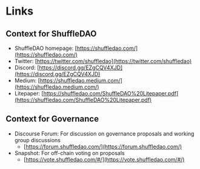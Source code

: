 
# Links
## Context for ShuffleDAO

- ShuffleDAO homepage: [https://shuffledao.com/](https://shuffledao.com/)
- Twitter: [https://twitter.com/shuffledao](https://twitter.com/shuffledao)
- Discord: [https://discord.gg/EZgCQV4XJD](https://discord.gg/EZgCQV4XJD)
- Medium: [https://shuffledao.medium.com/](https://shuffledao.medium.com/)
- Litepaper: [https://shuffledao.com/ShuffleDAO%20Litepaper.pdf](https://shuffledao.com/ShuffleDAO%20Litepaper.pdf)

## Context for Governance

- Discourse Forum: For discussion on governance proposals and working group discussions
    - [https://forum.shuffledao.com/](https://forum.shuffledao.com/)
- Snapshot: For off-chain voting on proposals
    - [https://vote.shuffledao.com/#/](https://vote.shuffledao.com/#/)
